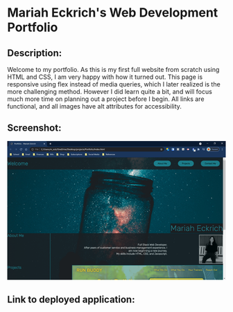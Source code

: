 

<h1>Mariah Eckrich's Web Development Portfolio</h1>
<h2>Description:</h2>
<p> 
Welcome to my portfolio. As this is my first full website from scratch using HTML and CSS, I am very happy with how it turned out. This page is responsive using flex instead of media queries, which I later realized is the more challenging method. However I did learn quite a bit, and will focus much more time on planning out a project before I begin. All links are functional, and all images have alt attributes for accessibility. 
</p>

<h2>Screenshot:</h2>

<img src=assets\images\Screenshot-final.png/>

<h2>Link to deployed application:</h2>
<p></p>
